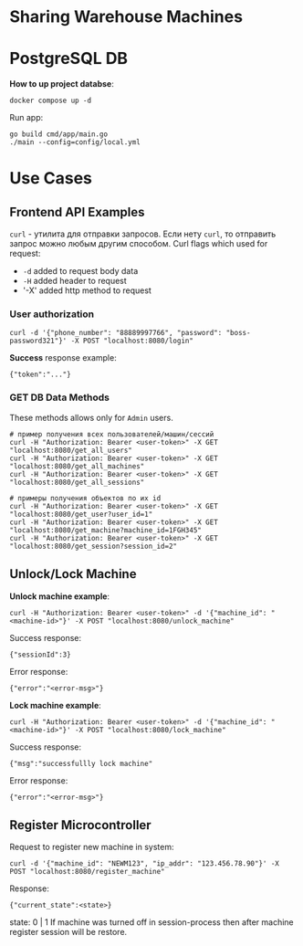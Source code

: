 # Sharing Warehouse Machines


# PostgreSQL DB
**How to up project databse**:
```
docker compose up -d
```

Run app:
```
go build cmd/app/main.go
./main --config=config/local.yml
```

# Use Cases

## Frontend API Examples

`curl` - утилита для отправки запросов. Если нету `curl`, то отправить запрос можно любым другим способом.
Curl flags which used for request:
- `-d` added to request body data
- `-H` added header to request 
- '-X' added http method to request

### User authorization

```
curl -d '{"phone_number": "88889997766", "password": "boss-password321"}' -X POST "localhost:8080/login"
```
**Success** response example:
```
{"token":"..."}
```

### GET DB Data Methods 
These methods allows only for `Admin` users.
```
# пример получения всех пользователей/машин/сессий
curl -H "Authorization: Bearer <user-token>" -X GET "localhost:8080/get_all_users"
curl -H "Authorization: Bearer <user-token>" -X GET "localhost:8080/get_all_machines"
curl -H "Authorization: Bearer <user-token>" -X GET "localhost:8080/get_all_sessions"

# примеры получения объектов по их id
curl -H "Authorization: Bearer <user-token>" -X GET "localhost:8080/get_user?user_id=1"
curl -H "Authorization: Bearer <user-token>" -X GET "localhost:8080/get_machine?machine_id=1FGH345"
curl -H "Authorization: Bearer <user-token>" -X GET "localhost:8080/get_session?session_id=2"
```

## Unlock/Lock Machine
**Unlock machine example**:
```
curl -H "Authorization: Bearer <user-token>" -d '{"machine_id": "<machine-id>"}' -X POST "localhost:8080/unlock_machine"
```

Success response:
```
{"sessionId":3}
```

Error response:
```
{"error":"<error-msg>"}
```

**Lock machine example**:
```
curl -H "Authorization: Bearer <user-token>" -d '{"machine_id": "<machine-id>"}' -X POST "localhost:8080/lock_machine"
```

Success response:
```
{"msg":"successfullly lock machine"
```

Error response:
```
{"error":"<error-msg>"}
```

## Register Microcontroller
Request to register new machine in system:
```
curl -d '{"machine_id": "NEWM123", "ip_addr": "123.456.78.90"}' -X POST "localhost:8080/register_machine"
```

Response:
```
{"current_state":<state>}
```

state: 0 | 1 
If machine was turned off in session-process then after machine register session will be restore.
